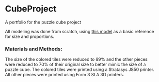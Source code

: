 # CubeProject
A portfolio for the puzzle cube project

All modeling was done from scratch, using [this model](https://www.printables.com/model/27882-fully-3d-printed-rubiks-cube) as a basic reference for size and proportions.

### Materials and Methods:

The size of the colored tiles were reduced to 69% and the other pieces were reduced to 70% of their original size to better mimic the size of a puzzle cube. The colored tiles were printed using a Stratasys J850 printer. All other pieces were printed using Form 3 SLA 3D printers.
